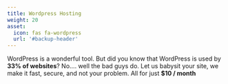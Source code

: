 ```yaml
---
title: Wordpress Hosting
weight: 20
asset:
  icon: fas fa-wordpress
  url: '#backup-header'
---
```

WordPress is a wonderful tool. But did you know that WordPress is used by **33% of websites**? No.... well the bad guys do. Let us babysit your site, we make it fast, secure, and not your problem. All for just **$10 / month**
